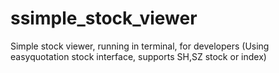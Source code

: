 # ssimple_stock_viewer
Simple stock viewer, running in terminal, for developers (Using easyquotation stock interface, supports SH,SZ stock or index)
